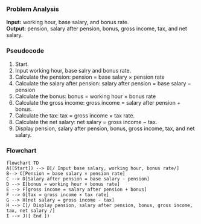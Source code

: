 ### Problem Analysis   
**Input:** working hour, base salary, and bonus rate.  
**Output:** pension, salary after pension, bonus, gross income, tax, and net salary.  

### Pseudocode   
1. Start.  
2. Input working hour, base salry and bonus rate.   
3. Calculate the pension: pension = base salary × pension rate
4. Calculate the salary after pension: salary after pension = base salary − pension  
5. Calculate the bonus: bonus = working hour × bonus rate
6. Calculate the gross income: gross income = salary after pension + bonus.
7. Calculate the tax: tax = gross income × tax rate.
8. Calculate the net salary: net salary = gross income − tax.
9. Display pension, salary after pension, bonus, gross income, tax, and net salary.

### Flowchart  
```mermaid   
flowchart TD   
A([Start]) --> B[/ Input base salary, working hour, bonus rate/]
B--> C[Pension = base salary × pension rate]
C --> D[Salary after pension = base salary - pension]
D --> E[bonus = working hour × bonus rate]  
E --> F[gross income = salary after pension + bonus]
F --> G[tax = gross income × tax rate] 
G --> H[net salary = gross income - tax]
H --> I[/ Display pension, salary after pension, bonus, gross income, tax, net salary /]
I --> J([ End ])
